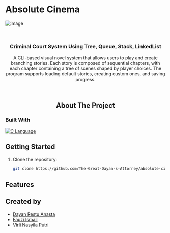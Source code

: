 # Absolute Cinema
![image](https://github.com/user-attachments/assets/7930171f-0d0a-4c0b-a579-caf836623a3f)


<br />

<div  align="center">

<a  href="https://github.com/The-Great-Dayan-s-Attorney/absolute-cinema">

</a>

<h3  align="center">Criminal Court System Using Tree, Queue, Stack, LinkedList</h3>

<p  align="center">

A CLI-based visual novel system that allows users to play and create branching stories. Each story is composed of sequential chapters, with each chapter containing a tree of scenes shaped by player choices. The program supports loading default stories, creating custom ones, and saving progress.

<br/>

## About The Project

</div>

### Built With

<!-- row images -->
<div>
  <a href="https://flutter.dev/">
    <img src="https://img.shields.io/badge/CLang-20232A?style=for-the-badge&logo=c&logoColor=61DAFB" alt="C Language" />
  </a>
</div>

## Getting Started

1. Clone the repository:

    ```bash
    git clone https://github.com/The-Great-Dayan-s-Attorney/absolute-cinema
    ```

## Features

## Created by
- [Dayan Restu Anasta](dayan.restu.tif424@polban.ac.id)
- [Fauzi Ismail](https://github.com/mailvlous)
- [Virli Nasyila Putri](https://github.com/VirliNasyila)
